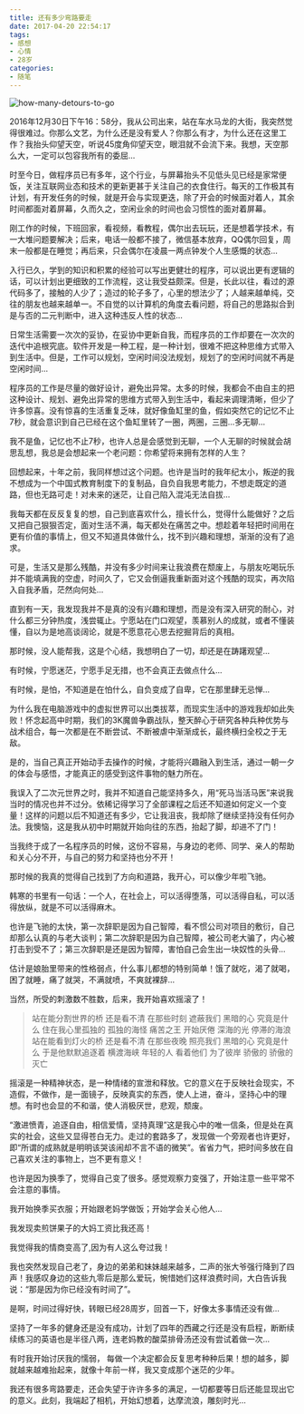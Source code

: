 ```yaml
---
title: 还有多少弯路要走
date: 2017-04-20 22:54:17
tags:
- 感想
- 心情
- 28岁
categories:
- 随笔
---
```

![how-many-detours-to-go](/images/how-many-detours-to-go/1.jpg)

2016年12月30日下午16：58分，我从公司出来，站在车水马龙的大街，我突然觉得很难过。你那么文艺，为什么还是没有爱人？你那么有才，为什么还在这里工作？我抬头仰望天空，听说45度角仰望天空，眼泪就不会流下来。我想，天空那么大，一定可以包容我所有的委屈...
<!-- more -->
时至今日，做程序员已有多年，这个行业，与屏幕抬头不见低头见已经是家常便饭，关注互联网业态和技术的更新更甚于关注自己的衣食住行。每天的工作极其有计划，有开发任务的时候，就是开会与实现更迭，除了开会的时候面对着人，其余时间都面对着屏幕，久而久之，空闲业余的时间也会习惯性的面对着屏幕。

刚工作的时候，下班回家，看视频，看教程，偶尔出去玩玩，还是想着学技术，有一大堆问题要解决；后来，电话一般都不接了，微信基本放弃，QQ偶尔回复，周末一般都是在睡觉；再后来，只会偶尔在凌晨一两点钟发个人生感慨的状态...

入行已久，学到的知识和积累的经验可以写出更健壮的程序，可以说出更有逻辑的话，可以计划出更细致的工作流程，这让我受益颇深。但是，长此以往，看过的源代码多了，接触的人少了；造过的轮子多了，心里的想法少了；人越来越单纯，交往的朋友也越来越单一。不自觉的以计算机的角度去看问题，将自己的思路拟合到是与否的二元判断中，进入这种违反人性的状态...

日常生活需要一次次的妥协，在妥协中更新自我，而程序员的工作却要在一次次的迭代中追根究底。软件开发是一种工程，是一种计划，很难不把这种思维方式带入到生活中。但是，工作可以规划，空闲时间没法规划，规划了的空闲时间就不再是空闲时间...

程序员的工作是尽量的做好设计，避免出异常。太多的时候，我都会不由自主的把这种设计、规划、避免出异常的思维方式带入到生活中，看起来调理清晰，但少了许多惊喜。没有惊喜的生活重复乏味，就好像鱼缸里的鱼，假如突然它的记忆不止7秒，就会意识到自己已经在这个鱼缸里转了一圈，两圈，三圈...多无聊...

我不是鱼，记忆也不止7秒，也许人总是会感觉到无聊，一个人无聊的时候就会胡思乱想，我总是会想起来一个老问题：你希望将来拥有怎样的人生？

回想起来，十年之前，我同样想过这个问题。也许是当时的我年纪太小，叛逆的我不想成为一个中国式教育制度下的复制品，自负自我思考能力，不想走既定的道路，但也无路可走！对未来的迷茫，让自己陷入混沌无法自拔...

我每天都在反反复复的想，自己到底喜欢什么，擅长什么，觉得什么能做好？之后又把自己狠狠否定，面对生活不满，每天都处在痛苦之中。想趁着年轻把时间用在更有价值的事情上，但又不知道具体做什么，找不到兴趣和理想，渐渐的没有了追求。

可是，生活又是那么残酷，并没有多少时间来让我浪费在颓废上，与朋友吃喝玩乐并不能填满我的空虚，时间久了，它又会倒逼我重新面对这个残酷的现实，再次陷入自我矛盾，茫然向何处...

直到有一天，我发现我并不是真的没有兴趣和理想，而是没有深入研究的耐心，对什么都三分钟热度，浅尝辄止。宁愿站在门口观望，羡慕别人的成就，或者不懂装懂，自以为是地高谈阔论，就是不愿意花心思去挖掘背后的真相。

那时候，没人能帮我，这是个心结，我想明白了一切，却还是在踌躇观望...

有时候，宁愿迷茫，宁愿手足无措，也不会真正去做点什么...

有时候，是怕，不知道是在怕什么，自负变成了自卑，它在那里肆无忌惮...

为什么我在电脑游戏中的虚拟世界可以出类拔萃，而现实生活中的游戏我却如此失败！怀念起高中时期，我们的3K魔兽争霸战队，整天醉心于研究各种兵种优势与战术组合，每一次都是在不断尝试、不断被虐中渐渐成长，最终横扫全校之于无敌。

是的，当自己真正开始动手去操作的时候，才能将兴趣融入到生活，通过一朝一夕的体会与感悟，才能真正的感受到这件事物的魅力所在。

我误入了二次元世界之时，我并不知道自己能坚持多久，用“死马当活马医”来说我当时的情况也并不过分。依稀记得学习了全部课程之后还不知道如何定义一个变量！这样的问题以后不知道还有多少，它让我沮丧，我却除了继续坚持没有任何办法。我懊恼，这是我从初中时期就开始向往的东西，抬起了脚，却进不了门！

当我终于成了一名程序员的时候，这份不容易，与身边的老师、同学、亲人的帮助和关心分不开，与自己的努力和坚持也分不开！

那时候的我真的觉得自己找到了方向和道路，我开心，可以像少年啦飞驰。

韩寒的书里有一句话：一个人，在社会上，可以活得堕落，可以活得自私，可以活得放纵，就是不可以活得麻木。

也许是飞驰的太快，第一次辞职是因为自己智障，看不惯公司对项目的敷衍，自己却那么认真的与老大谈判；第二次辞职是因为自己智障，被公司老大骗了，内心被打击到受不了；第三次辞职是还是因为智障，害怕自己会生出一块奴性的头骨...

估计是娘胎里带来的性格弱点，什么事儿都想的特别简单！饿了就吃，渴了就喝，困了就睡，痛了就哭，不满就喷，不爽就裸辞...

当然，所受的刺激数不胜数，后来，我开始喜欢摇滚了！

>站在能分割世界的桥
>还是看不清
>在那些时刻
>遮蔽我们 黑暗的心
>究竟是什么
>住在我心里孤独的
>孤独的海怪
>痛苦之王
>开始厌倦 深海的光
>停滞的海浪
>站在能看到灯火的桥
>还是看不清
>在那些夜晚
>照亮我们 黑暗的心
>究竟是什么
>于是他默默追逐着
>横渡海峡 年轻的人
>看着他们
>为了彼岸
>骄傲的 骄傲的 灭亡

摇滚是一种精神状态，是一种情绪的宣泄和释放。它的意义在于反映社会现实，不造假，不做作，是一面镜子，反映真实的东西，使人上进，奋斗，坚持心中的理想。有时也会显的不和谐，使人消极厌世，悲观，颓废。
    
“激进愤青，追逐自由，相信爱情，坚持真理”这是我心中的唯一信条，但是处在真实的社会，这些又显得苍白无力。走过的套路多了，发现做一个旁观者也许更好，即“所谓的成熟就是明明该哭该闹却不言不语的微笑”。省省力气，把时间多放在自己喜欢关注的事物上，岂不更有意义！
    
也许是因为换季了，觉得自己变了很多。感觉观察力变强了，开始注意一些平常不会注意的事情。

我开始换季买衣服；开始跟老妈学做饭；开始学会关心他人...

我发现卖煎饼果子的大妈工资比我还高！

我觉得我的情商变高了,因为有人这么夸过我！

我也突然发现自己老了，身边的弟弟和妹妹越来越多，二声的张大爷强行降到了四声！我感叹身边的这些九零后是那么爱玩，惋惜她们这样浪费时间，大白告诉我说：“那是因为你已经没有时间了”。

是啊，时间过得好快，转眼已经28周岁，回首一下，好像太多事情还没有做...
	
坚持了一年多的健身还是没有成功，计划了四年的西藏之行还是没有启程，断断续续练习的英语也是半径八两，连老妈教的酸菜排骨汤还没有尝试着做一次...

有时我开始讨厌我的懦弱， 每做一个决定都会反复思考种种后果！想的越多，脚就越来越难抬起来，就像十年前一样，我又变成那个迷茫的少年。

我还有很多弯路要走，还会失望于许许多多的满足，一切都要等日后还能显现出它的意义。此刻，我端起了相机，开始幻想着，达摩流浪，雕刻时光...


